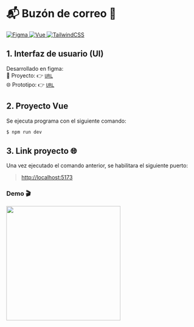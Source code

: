 # 📬 Buzón de correo 📧
<p>
  <a href="https://www.figma.com/" target="_blank">
    <img
      src="https://img.shields.io/badge/-gray?style=flat&logo=figma&logoColor=white&label=Figma&labelColor=ff6c37"
      alt="Figma"
    />
  </a>
  <a href="https://vuejs.org/" target="_blank">
    <img
      src="https://img.shields.io/badge/v3.2.41-gray?style=flat&logo=vue.js&logoColor=white&label=Vue&labelColor=42b883"
      alt="Vue"
    />
  </a>
  <a href="https://tailwindcss.com/" target="_blank">
    <img
      src="https://img.shields.io/badge/v3.1.8-gray?style=flat&logo=tailwindcss&logoColor=white&label=TailwindCSS&labelColor=06b6d4"
      alt="TailwindCSS"
    />
  </a>
</p>

## 1. Interfaz de usuario (UI) 
Desarrollado en figma:  
📱 Proyecto: 👉 [`URL`](https://www.figma.com/community/file/1175079925335508354)  
🌐 Prototipo: 👉 [`URL`](https://www.figma.com/proto/hyFQkPOD5WQyb79dLmZFKI/mailbox?node-id=29%3A1709&scaling=scale-down&page-id=0%3A1&starting-point-node-id=29%3A1709)

## 2. Proyecto Vue
Se ejecuta programa con el siguiente comando:
```bash
$ npm run dev
```

## 3. Link proyecto 🌐
Una vez ejecutado el comando anterior, se habilitara el siguiente puerto:  
>[http://localhost:5173](http://localhost:5173)


### Demo 🎬
<img width="300" src="./demo/demo.mobile.gif"/>

